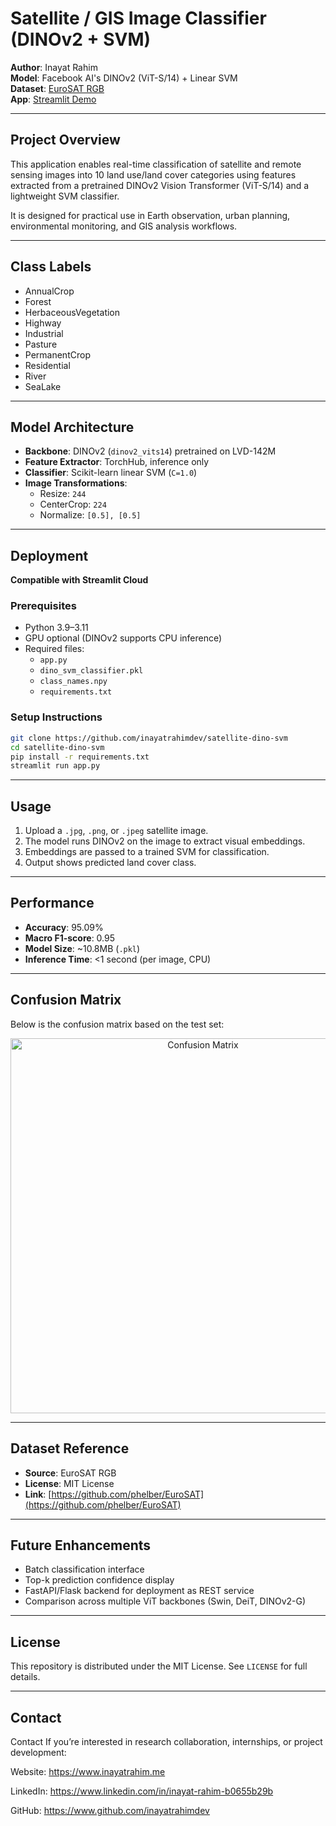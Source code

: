 # Satellite / GIS Image Classifier (DINOv2 + SVM)

**Author**: Inayat Rahim  
**Model**: Facebook AI's DINOv2 (ViT-S/14) + Linear SVM  
**Dataset**: [EuroSAT RGB](https://github.com/phelber/EuroSAT)  
**App**: [Streamlit Demo](https://dinov2-svm-satellite-classifier-jeyguhu5uhlnhmgtkqlrpe.streamlit.app/)

---

## Project Overview

This application enables real-time classification of satellite and remote sensing images into 10 land use/land cover categories using features extracted from a pretrained DINOv2 Vision Transformer (ViT-S/14) and a lightweight SVM classifier.

It is designed for practical use in Earth observation, urban planning, environmental monitoring, and GIS analysis workflows.

---

## Class Labels

- AnnualCrop
- Forest
- HerbaceousVegetation
- Highway
- Industrial
- Pasture
- PermanentCrop
- Residential
- River
- SeaLake

---

## Model Architecture

- **Backbone**: DINOv2 (`dinov2_vits14`) pretrained on LVD-142M
- **Feature Extractor**: TorchHub, inference only
- **Classifier**: Scikit-learn linear SVM (`C=1.0`)
- **Image Transformations**:
  - Resize: `244`
  - CenterCrop: `224`
  - Normalize: `[0.5], [0.5]`

---

## Deployment

**Compatible with Streamlit Cloud**

### Prerequisites

- Python 3.9–3.11
- GPU optional (DINOv2 supports CPU inference)
- Required files:
  - `app.py`
  - `dino_svm_classifier.pkl`
  - `class_names.npy`
  - `requirements.txt`

### Setup Instructions

```bash
git clone https://github.com/inayatrahimdev/satellite-dino-svm
cd satellite-dino-svm
pip install -r requirements.txt
streamlit run app.py
````

---

## Usage

1. Upload a `.jpg`, `.png`, or `.jpeg` satellite image.
2. The model runs DINOv2 on the image to extract visual embeddings.
3. Embeddings are passed to a trained SVM for classification.
4. Output shows predicted land cover class.

---

## Performance

* **Accuracy**: 95.09%
* **Macro F1-score**: 0.95
* **Model Size**: \~10.8MB (`.pkl`)
* **Inference Time**: <1 second (per image, CPU)

---

## Confusion Matrix

Below is the confusion matrix based on the test set:

<p align="center">
  <img src="confusion_matrix.png" alt="Confusion Matrix" width="600">
</p>

---

## Dataset Reference

* **Source**: EuroSAT RGB
* **License**: MIT License
* **Link**: [https://github.com/phelber/EuroSAT](https://github.com/phelber/EuroSAT)

---

## Future Enhancements

* Batch classification interface
* Top-k prediction confidence display
* FastAPI/Flask backend for deployment as REST service
* Comparison across multiple ViT backbones (Swin, DeiT, DINOv2-G)

---

## License

This repository is distributed under the MIT License. See `LICENSE` for full details.

---

## Contact

Contact
If you’re interested in research collaboration, internships, or project development:

Website: https://www.inayatrahim.me

LinkedIn: https://www.linkedin.com/in/inayat-rahim-b0655b29b

GitHub: https://www.github.com/inayatrahimdev

```


